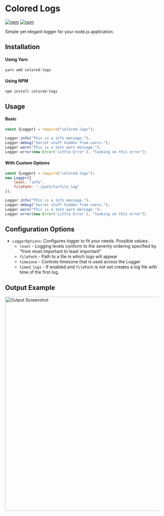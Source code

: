 # Colored Logs
[![npm](https://img.shields.io/npm/v/colored-logs?label=NPM%20Version&style=flat-square)](https://www.npmjs.com/package/colored-logs)
[![npm](https://img.shields.io/npm/dt/colored-logs?label=NPM%20Downloads&style=flat-square)](https://www.npmjs.com/package/colored-logs)

Simple yet elegant logger for your node.js application.

## Installation
#### Using Yarn
```bash
yarn add colored-logs
```
#### Using NPM
```bash
npm install colored-logs
```

## Usage

#### Basic
```js
const {Logger} = require("colored-logs");

Logger.info("This is a info message.");
Logger.debug("Secret stuff hidden from users.");
Logger.warn("This is a test warn message.");
Logger.error(new Error(`Little Error`), "looking on this error");
```

#### With Custom Options
```js
const {Logger} = require("colored-logs");
new Logger({
    level: "info",
    filePath: "./path/to/file.log"
});

Logger.info("This is a info message.");
Logger.debug("Secret stuff hidden from users.");
Logger.warn("This is a test warn message.");
Logger.error(new Error(`Little Error`), "looking on this error");
```

## Configuration Options
 - ``LoggerOptions``: Configures logger to fit your needs. Possible values:
   - ``level`` -  Logging levels conform to the severity ordering specified by "from most important to least important"
   - ``filePath`` - Path to a file in which logs will appear
   - ``timezone`` - Controls timezone that is used across the Logger
   - ``timed_logs`` - If enabled and ``filePath`` is not set creates a log file with time of the first log.

## Output Example
<img width="700px" alt="Output Screenshot" src="https://gitlab.com/ZaKKu/colored-logs/raw/master/screenshot.png?inline=false">
